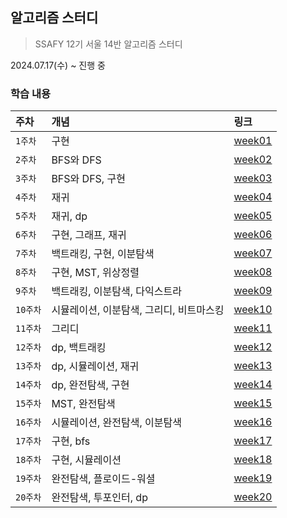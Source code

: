## 알고리즘 스터디
> SSAFY 12기 서울 14반 알고리즘 스터디 

2024.07.17(수) ~ 진행 중

### 학습 내용
| 주차     | 개념                      | 링크                           |
|:-------|:------------------------|:-----------------------------|
| `1주차`  | 구현                      | [week01](./week01/week1.md)  |
| `2주차`  | BFS와 DFS                | [week02](./week02/week2.md)  |
| `3주차`  | BFS와 DFS, 구현            | [week03](./week03/week3.md)  |
| `4주차`  | 재귀                      | [week04](./week04/week4.md)  |
| `5주차`  | 재귀, dp                  | [week05](./week05/week5.md)  |
| `6주차`  | 구현, 그래프, 재귀             | [week06](./week06/week6.md)  |
| `7주차`  | 백트래킹, 구현, 이분탐색          | [week07](./week07/week7.md)  |
| `8주차`  | 구현, MST, 위상정렬           | [week08](./week08/week8.md)  |
| `9주차`  | 백트래킹, 이분탐색, 다익스트라       | [week09](./week09/week9.md)  |
| `10주차` | 시뮬레이션, 이분탐색, 그리디, 비트마스킹 | [week10](./week10/week10.md) |
| `11주차` | 그리디                     | [week11](./week11/week11.md) |
| `12주차` | dp, 백트래킹                | [week12](./week12/week12.md) |
| `13주차` | dp, 시뮬레이션, 재귀           | [week13](./week13/week13.md) |
| `14주차` | dp, 완전탐색, 구현            | [week14](./week14/week14.md) |
| `15주차` | MST, 완전탐색               | [week15](./week15/week15.md) |
| `16주차` | 시뮬레이션, 완전탐색, 이분탐색       | [week16](./week16/week16.md) |
| `17주차` | 구현, bfs                 | [week17](./week17/week17.md) |
| `18주차` | 구현, 시뮬레이션               | [week18](./week18/week18.md) |
| `19주차` | 완전탐색, 플로이드-워셜           | [week19](./week19/week19.md) |
| `20주차` | 완전탐색, 투포인터, dp      | [week20](./week20/week20.md) |


